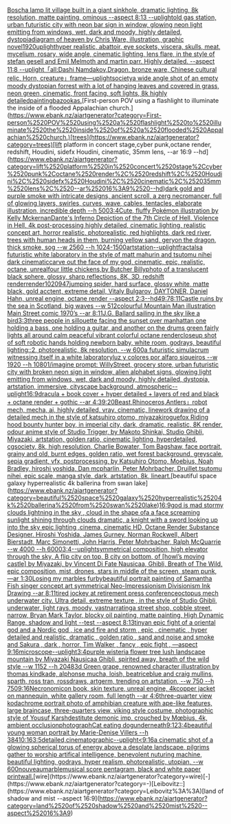 [Bosch](https://www.ebank.nz/aiartgenerator?category=Bosch)[a lamp lit village built in a giant sinkhole, dramatic lighting, 8k resolution, matte painting, ominous --aspect 8:13 --uplight](https://www.ebank.nz/aiartgenerator?category=a%2520lamp%2520lit%2520village%2520built%2520in%2520a%2520giant%2520sinkhole%2C%2520dramatic%2520lighting%2C%25208k%2520resolution%2C%2520matte%2520painting%2C%2520ominous%2520--aspect%25208%3A13%2520--uplight)[old gas station, urban futuristic city with neon bar sign in window, glowing neon light emitting from windows, wet, dark and moody, highly detailed, dystopia](https://www.ebank.nz/aiartgenerator?category=old%2520gas%2520station%2C%2520urban%2520futuristic%2520city%2520with%2520neon%2520bar%2520sign%2520in%2520window%2C%2520glowing%2520neon%2520light%2520emitting%2520from%2520windows%2C%2520wet%2C%2520dark%2520and%2520moody%2C%2520highly%2520detailed%2C%2520dystopia)[diagram of heaven by Chris Ware, illustration, graphic novel](https://www.ebank.nz/aiartgenerator?category=diagram%2520of%2520heaven%2520by%2520Chris%2520Ware%2C%2520illustration%2C%2520graphic%2520novel)[1920](https://www.ebank.nz/aiartgenerator?category=1920)[uplight](https://www.ebank.nz/aiartgenerator?category=uplight)[hyper realistic, abattoir, eye sockets, viscera, skulls, meat, mycelium, rosary,  wide angle, cinematic lighting, lens flare, in the style of stefan gesell and  Emil Melmoth and martin parr. Highly detailed.  --aspect 11:8 --uplight](https://www.ebank.nz/aiartgenerator?category=hyper%2520realistic%2C%2520abattoir%2C%2520eye%2520sockets%2C%2520viscera%2C%2520skulls%2C%2520meat%2C%2520mycelium%2C%2520rosary%2C%2520%2520wide%2520angle%2C%2520cinematic%2520lighting%2C%2520lens%2520flare%2C%2520in%2520the%2520style%2520of%2520stefan%2520gesell%2520and%2520%2520Emil%2520Melmoth%2520and%2520martin%2520parr.%2520Highly%2520detailed.%2520%2520--aspect%252011%3A8%2520--uplight)[「all:Dashi Namdakov,Dragon, bronze ware, Chinese cultural relic, Horn, creature」](https://www.ebank.nz/aiartgenerator?category=%E3%80%8Call%3ADashi%2520Namdakov%2CDragon%2C%2520bronze%2520ware%2C%2520Chinese%2520cultural%2520relic%2C%2520Horn%2C%2520creature%E3%80%8D)[frame](https://www.ebank.nz/aiartgenerator?category=frame)[—uplight](https://www.ebank.nz/aiartgenerator?category=%E2%80%94uplight)[society](https://www.ebank.nz/aiartgenerator?category=society)[a wide angle shot of an empty moody dystopian forrest with a lot of hanging leaves and covered in grass, neon green, cinematic, front facing, soft lights, 8k highly detailed](https://www.ebank.nz/aiartgenerator?category=a%2520wide%2520angle%2520shot%2520of%2520an%2520empty%2520moody%2520dystopian%2520forrest%2520with%2520a%2520lot%2520of%2520hanging%2520leaves%2520and%2520covered%2520in%2520grass%2C%2520neon%2520green%2C%2520cinematic%2C%2520front%2520facing%2C%2520soft%2520lights%2C%25208k%2520highly%2520detailed)[painting](https://www.ebank.nz/aiartgenerator?category=painting)[bazookas.](https://www.ebank.nz/aiartgenerator?category=bazookas.)[First-person POV using a flashlight to illuminate the inside of a flooded Appalachian church.](https://www.ebank.nz/aiartgenerator?category=First-person%2520POV%2520using%2520a%2520flashlight%2520to%2520illuminate%2520the%2520inside%2520of%2520a%2520flooded%2520Appalachian%2520church.)[trees](https://www.ebank.nz/aiartgenerator?category=trees)[lift platform in concert stage,cyber punk,octane render, redshift, Houdini, sidefx Houdini, cinematic, 35mm lens, --ar 16:9 --hd](https://www.ebank.nz/aiartgenerator?category=lift%2520platform%2520in%2520concert%2520stage%2Ccyber%2520punk%2Coctane%2520render%2C%2520redshift%2C%2520Houdini%2C%2520sidefx%2520Houdini%2C%2520cinematic%2C%252035mm%2520lens%2C%2520--ar%252016%3A9%2520--hd)[dark gold and purple smoke with intricate designs, ancient scroll, a zerg necromancer, full of glowing layers, swirles, curves, wave, cables, tentacles, elaborate illustration, incredible depth --h 500](https://www.ebank.nz/aiartgenerator?category=dark%2520gold%2520and%2520purple%2520smoke%2520with%2520intricate%2520designs%2C%2520ancient%2520scroll%2C%2520a%2520zerg%2520necromancer%2C%2520full%2520of%2520glowing%2520layers%2C%2520swirles%2C%2520curves%2C%2520wave%2C%2520cables%2C%2520tentacles%2C%2520elaborate%2520illustration%2C%2520incredible%2520depth%2520--h%2520500)[3:4](https://www.ebank.nz/aiartgenerator?category=3%3A4)[Cute, fluffy Pokémon illustration by Kelly Mckernan](https://www.ebank.nz/aiartgenerator?category=Cute%2C%2520fluffy%2520Pok%C3%A9mon%2520illustration%2520by%2520Kelly%2520Mckernan)[Dante's Inferno Depiction of the 7th Circle of Hell, Violence in Hell, 4k post-processing highly detailed, cinematic lighting, realistic concept art, horror realistic, photorealistic, red highlights, dark red river, trees with human heads in them, burning yellow sand, geryon the dragon, thick smoke, sog --w 2560 --h 1024](https://www.ebank.nz/aiartgenerator?category=Dante%27s%2520Inferno%2520Depiction%2520of%2520the%25207th%2520Circle%2520of%2520Hell%2C%2520Violence%2520in%2520Hell%2C%25204k%2520post-processing%2520highly%2520detailed%2C%2520cinematic%2520lighting%2C%2520realistic%2520concept%2520art%2C%2520horror%2520realistic%2C%2520photorealistic%2C%2520red%2520highlights%2C%2520dark%2520red%2520river%2C%2520trees%2520with%2520human%2520heads%2520in%2520them%2C%2520burning%2520yellow%2520sand%2C%2520geryon%2520the%2520dragon%2C%2520thick%2520smoke%2C%2520sog%2520--w%25202560%2520--h%25201024)[-](https://www.ebank.nz/aiartgenerator?category=-)[1500](https://www.ebank.nz/aiartgenerator?category=1500)[artstation](https://www.ebank.nz/aiartgenerator?category=artstation)[--uplight](https://www.ebank.nz/aiartgenerator?category=--uplight)[fractals](https://www.ebank.nz/aiartgenerator?category=fractals)[a futuristic white laboratory in the style of matt mahurin and tsutomu nihei dark cinematic](https://www.ebank.nz/aiartgenerator?category=a%2520futuristic%2520white%2520laboratory%2520in%2520the%2520style%2520of%2520matt%2520mahurin%2520and%2520tsutomu%2520nihei%2520dark%2520cinematic)[carve out the face of my god, cinematic, epic, realistic, octane, unreal](https://www.ebank.nz/aiartgenerator?category=carve%2520out%2520the%2520face%2520of%2520my%2520god%2C%2520cinematic%2C%2520epic%2C%2520realistic%2C%2520octane%2C%2520unreal)[four little chickens,by Butcher Billy](https://www.ebank.nz/aiartgenerator?category=four%2520little%2520chickens%2Cby%2520Butcher%2520Billy)[photo of a translucent black sphere, glossy, sharp reflections, 8K, 3D, redshift render](https://www.ebank.nz/aiartgenerator?category=photo%2520of%2520a%2520translucent%2520black%2520sphere%2C%2520glossy%2C%2520sharp%2520reflections%2C%25208K%2C%25203D%2C%2520redshift%2520render)[render](https://www.ebank.nz/aiartgenerator?category=render)[1020947](https://www.ebank.nz/aiartgenerator?category=1020947)[jumping spider, hard surface, glossy white, matte black, gold acctent, extreme detail, Vitaly Bulgarov, DAYTONER, Daniel Hahn, unreal engine, octane render --aspect 2:3](https://www.ebank.nz/aiartgenerator?category=jumping%2520spider%2C%2520hard%2520surface%2C%2520glossy%2520white%2C%2520matte%2520black%2C%2520gold%2520acctent%2C%2520extreme%2520detail%2C%2520Vitaly%2520Bulgarov%2C%2520DAYTONER%2C%2520Daniel%2520Hahn%2C%2520unreal%2520engine%2C%2520octane%2520render%2520--aspect%25202%3A3)[--hd](https://www.ebank.nz/aiartgenerator?category=--hd)[49:7](https://www.ebank.nz/aiartgenerator?category=49%3A7)[8:11](https://www.ebank.nz/aiartgenerator?category=8%3A11)[Castle ruins by the sea in Scotland, big waves --w 512](https://www.ebank.nz/aiartgenerator?category=Castle%2520ruins%2520by%2520the%2520sea%2520in%2520Scotland%2C%2520big%2520waves%2520--w%2520512)[colourful,](https://www.ebank.nz/aiartgenerator?category=colourful%2C)[Mountain Man illustration Main Street comic 1970’s --ar 8:11](https://www.ebank.nz/aiartgenerator?category=Mountain%2520Man%2520illustration%2520Main%2520Street%2520comic%25201970%E2%80%99s%2520--ar%25208%3A11)[J.G. Ballard sailing in the sky like a bird](https://www.ebank.nz/aiartgenerator?category=J.G.%2520Ballard%2520sailing%2520in%2520the%2520sky%2520like%2520a%2520bird)[3:3](https://www.ebank.nz/aiartgenerator?category=3%3A3)[three people in sillouette facing the sunset over manhattan one holding a bass, one holding a guitar, and another on the drums green fairly lights all around calm peaceful vibrant colorful octane render](https://www.ebank.nz/aiartgenerator?category=three%2520people%2520in%2520sillouette%2520facing%2520the%2520sunset%2520over%2520manhattan%2520one%2520holding%2520a%2520bass%2C%2520one%2520holding%2520a%2520guitar%2C%2520and%2520another%2520on%2520the%2520drums%2520green%2520fairly%2520lights%2520all%2520around%2520calm%2520peaceful%2520vibrant%2520colorful%2520octane%2520render)[closeup shot of soft robotic hands holding newborn baby, white room, godrays, beautiful lighting::2, photorealistic, 8k resolution, --w 600](https://www.ebank.nz/aiartgenerator?category=closeup%2520shot%2520of%2520soft%2520robotic%2520hands%2520holding%2520newborn%2520baby%2C%2520white%2520room%2C%2520godrays%2C%2520beautiful%2520lighting%3A%3A2%2C%2520photorealistic%2C%25208k%2520resolution%2C%2520--w%2520600)[a futuristic simulacrum witnessing itself in a white laboratory](https://www.ebank.nz/aiartgenerator?category=a%2520futuristic%2520simulacrum%2520witnessing%2520itself%2520in%2520a%2520white%2520laboratory)[luz y colores por alfaro siqueiros --w 1920 --h 1080](https://www.ebank.nz/aiartgenerator?category=luz%2520y%2520colores%2520por%2520alfaro%2520siqueiros%2520--w%25201920%2520--h%25201080)[1](https://www.ebank.nz/aiartgenerator?category=1)[/imagine prompt: WillyStreet, grocery store, urban futuristic city with broken neon sign in window, alien alphabet signs, glowing light emitting from windows, wet, dark and moody, highly detailed, dystopia, artstation, immersive, cityscape background, atmospheric](https://www.ebank.nz/aiartgenerator?category=/imagine%2520prompt%3A%2520WillyStreet%2C%2520grocery%2520store%2C%2520urban%2520futuristic%2520city%2520with%2520broken%2520neon%2520sign%2520in%2520window%2C%2520alien%2520alphabet%2520signs%2C%2520glowing%2520light%2520emitting%2520from%2520windows%2C%2520wet%2C%2520dark%2520and%2520moody%2C%2520highly%2520detailed%2C%2520dystopia%2C%2520artstation%2C%2520immersive%2C%2520cityscape%2520background%2C%2520atmospheric)[--uplight](https://www.ebank.nz/aiartgenerator?category=--uplight)[16:9](https://www.ebank.nz/aiartgenerator?category=16%3A9)[dracula + book cover + hyper detailed + layers of red and black + octane render + gothic --ar 4:3](https://www.ebank.nz/aiartgenerator?category=dracula%2520%2B%2520book%2520cover%2520%2B%2520hyper%2520detailed%2520%2B%2520layers%2520of%2520red%2520and%2520black%2520%2B%2520octane%2520render%2520%2B%2520gothic%2520--ar%25204%3A3)[9:20](https://www.ebank.nz/aiartgenerator?category=9%3A20)[Beast,Rhinoceros,Antlers」](https://www.ebank.nz/aiartgenerator?category=Beast%2CRhinoceros%2CAntlers%E3%80%8D)[robot mech, mecha, ai, highly detailed, vray, cinematic, linework drawing of a detailed mech in the style of katsuhiro otomo, miyazaki](https://www.ebank.nz/aiartgenerator?category=robot%2520mech%2C%2520mecha%2C%2520ai%2C%2520highly%2520detailed%2C%2520vray%2C%2520cinematic%2C%2520linework%2520drawing%2520of%2520a%2520detailed%2520mech%2520in%2520the%2520style%2520of%2520katsuhiro%2520otomo%2C%2520miyazaki)[rogue](https://www.ebank.nz/aiartgenerator?category=rogue)[fox Riding hood bounty hunter boy, in imperial city, dark, dramatic, realistic, 8K render, odour anime style of Studio Trigger, by Makoto Shinkai, Studio Ghibli, Miyazaki, artstation, golden ratio, cinematic lighting, hyperdetailed, cgsociety, 8k, high resolution, Charlie Bowater, Tom Bagshaw, face portrait, grainy and old, burnt edges, golden ratio, wet forest background, greyscale, sepia gradient, vfx, postprocessing, by Katsuhiro Otomo, Moebius, Noah Bradley, hiroshi yoshida, Dan mcpharlin, Peter Mohrbacher, Druillet,tsutomu nihei, epic scale, manga style, dark, artstation, 8k, lineart.](https://www.ebank.nz/aiartgenerator?category=fox%2520Riding%2520hood%2520bounty%2520hunter%2520boy%2C%2520in%2520imperial%2520city%2C%2520dark%2C%2520dramatic%2C%2520realistic%2C%25208K%2520render%2C%2520odour%2520anime%2520style%2520of%2520Studio%2520Trigger%2C%2520by%2520Makoto%2520Shinkai%2C%2520Studio%2520Ghibli%2C%2520Miyazaki%2C%2520artstation%2C%2520golden%2520ratio%2C%2520cinematic%2520lighting%2C%2520hyperdetailed%2C%2520cgsociety%2C%25208k%2C%2520high%2520resolution%2C%2520Charlie%2520Bowater%2C%2520Tom%2520Bagshaw%2C%2520face%2520portrait%2C%2520grainy%2520and%2520old%2C%2520burnt%2520edges%2C%2520golden%2520ratio%2C%2520wet%2520forest%2520background%2C%2520greyscale%2C%2520sepia%2520gradient%2C%2520vfx%2C%2520postprocessing%2C%2520by%2520Katsuhiro%2520Otomo%2C%2520Moebius%2C%2520Noah%2520Bradley%2C%2520hiroshi%2520yoshida%2C%2520Dan%2520mcpharlin%2C%2520Peter%2520Mohrbacher%2C%2520Druillet%2Ctsutomu%2520nihei%2C%2520epic%2520scale%2C%2520manga%2520style%2C%2520dark%2C%2520artstation%2C%25208k%2C%2520lineart.)[beautiful space galaxy hyperrealistic 4k ballerina from swan lake](https://www.ebank.nz/aiartgenerator?category=beautiful%2520space%2520galaxy%2520hyperrealistic%25204k%2520ballerina%2520from%2520swan%2520lake)[16:9](https://www.ebank.nz/aiartgenerator?category=16%3A9)[god is mad stormy clouds lightning in the sky , cloud in the shape ofa a face screaming  sunlight shining through clouds dramatic, a knight with a sword looking up into the sky epic lighting ,cinema, cinematic HD, Octane Render Substance Designer. Hiroshi Yoshida, James Gurney, Norman Rockwell, Albert Bierstadt, Marc Simonetti, John Harris, Peter Mohrbacher, Ralph McQuarrie --w 4000 --h 6000](https://www.ebank.nz/aiartgenerator?category=god%2520is%2520mad%2520stormy%2520clouds%2520lightning%2520in%2520the%2520sky%2520%2C%2520cloud%2520in%2520the%2520shape%2520ofa%2520a%2520face%2520screaming%2520%2520sunlight%2520shining%2520through%2520clouds%2520dramatic%2C%2520a%2520knight%2520with%2520a%2520sword%2520looking%2520up%2520into%2520the%2520sky%2520epic%2520lighting%2520%2Ccinema%2C%2520cinematic%2520HD%2C%2520Octane%2520Render%2520Substance%2520Designer.%2520Hiroshi%2520Yoshida%2C%2520James%2520Gurney%2C%2520Norman%2520Rockwell%2C%2520Albert%2520Bierstadt%2C%2520Marc%2520Simonetti%2C%2520John%2520Harris%2C%2520Peter%2520Mohrbacher%2C%2520Ralph%2520McQuarrie%2520--w%25204000%2520--h%25206000)[3:4](https://www.ebank.nz/aiartgenerator?category=3%3A4)[--uplight](https://www.ebank.nz/aiartgenerator?category=--uplight)[symmetrical composition, high elevator through the sky, A flip city on top, B city on bottom, of [howl’s moving castle] by Miyazaki, by Vincent Di Fate Nausicaa, Ghibli, Breath of The Wild, epic composition, mist, drones, stars in middle of the screen, steam punk, —ar 1:30](https://www.ebank.nz/aiartgenerator?category=symmetrical%2520composition%2C%2520high%2520elevator%2520through%2520the%2520sky%2C%2520A%2520flip%2520city%2520on%2520top%2C%2520B%2520city%2520on%2520bottom%2C%2520of%2520%5Bhowl%E2%80%99s%2520moving%2520castle%5D%2520by%2520Miyazaki%2C%2520by%2520Vincent%2520Di%2520Fate%2520Nausicaa%2C%2520Ghibli%2C%2520Breath%2520of%2520The%2520Wild%2C%2520epic%2520composition%2C%2520mist%2C%2520drones%2C%2520stars%2520in%2520middle%2520of%2520the%2520screen%2C%2520steam%2520punk%2C%2520%E2%80%94ar%25201%3A30)[Losing my marbles furby](https://www.ebank.nz/aiartgenerator?category=Losing%2520my%2520marbles%2520furby)[beautiful portrait painting of Samantha Fish singer concept art symmetrical Neo-Impressionism Divisionism Ink Drawing --ar 8:11](https://www.ebank.nz/aiartgenerator?category=beautiful%2520portrait%2520painting%2520of%2520Samantha%2520Fish%2520singer%2520concept%2520art%2520symmetrical%2520Neo-Impressionism%2520Divisionism%2520Ink%2520Drawing%2520--ar%25208%3A11)[tired jockey at retirement press conference](https://www.ebank.nz/aiartgenerator?category=tired%2520jockey%2520at%2520retirement%2520press%2520conference)[octopus mech underwater city. Ultra detail, extreme texture , in the style of Studio Ghibli, underwater, light rays, moody, vast](https://www.ebank.nz/aiartgenerator?category=octopus%2520mech%2520underwater%2520city.%2520Ultra%2520detail%2C%2520extreme%2520texture%2520%2C%2520in%2520the%2520style%2520of%2520Studio%2520Ghibli%2C%2520underwater%2C%2520light%2520rays%2C%2520moody%2C%2520vast)[narrating](https://www.ebank.nz/aiartgenerator?category=narrating)[a street shop, cobble street, narrow, Bryan Mark Taylor, blocky oil painting, matte painting, High Dynamic Range, shadow and light --test --aspect 8:13](https://www.ebank.nz/aiartgenerator?category=a%2520street%2520shop%2C%2520cobble%2520street%2C%2520narrow%2C%2520Bryan%2520Mark%2520Taylor%2C%2520blocky%2520oil%2520painting%2C%2520matte%2520painting%2C%2520High%2520Dynamic%2520Range%2C%2520shadow%2520and%2520light%2520--test%2520--aspect%25208%3A13)[tiny](https://www.ebank.nz/aiartgenerator?category=tiny)[an epic fight of a oriental god and a Nordic god , ice and fire and storm , epic , cinematic , hyper detailed and realistic, dramatic , golden ratio , sand and noise and smoke and Sakura , dark , horror, Tim Walker , fancy , epic fight , —aspect 9:16](https://www.ebank.nz/aiartgenerator?category=an%2520epic%2520fight%2520of%2520a%2520oriental%2520god%2520and%2520a%2520Nordic%2520god%2520%2C%2520ice%2520and%2520fire%2520and%2520storm%2520%2C%2520epic%2520%2C%2520cinematic%2520%2C%2520hyper%2520detailed%2520and%2520realistic%2C%2520dramatic%2520%2C%2520golden%2520ratio%2520%2C%2520sand%2520and%2520noise%2520and%2520smoke%2520and%2520Sakura%2520%2C%2520dark%2520%2C%2520horror%2C%2520Tim%2520Walker%2520%2C%2520fancy%2520%2C%2520epic%2520fight%2520%2C%2520%E2%80%94aspect%25209%3A16)[microscope](https://www.ebank.nz/aiartgenerator?category=microscope)[--uplight](https://www.ebank.nz/aiartgenerator?category=--uplight)[3:4](https://www.ebank.nz/aiartgenerator?category=3%3A4)[purple wisteria flower tree lush landscape mountain by Miyazaki Nausicaa Ghibli, spirited away, breath of the wild style --w 1152 --h 2048](https://www.ebank.nz/aiartgenerator?category=purple%2520wisteria%2520flower%2520tree%2520lush%2520landscape%2520mountain%2520by%2520Miyazaki%2520Nausicaa%2520Ghibli%2C%2520spirited%2520away%2C%2520breath%2520of%2520the%2520wild%2520style%2520--w%25201152%2520--h%25202048)[3d Green grape, renowned character illustration by thomas kindkade, alphonse mucha, loish, beatriceblue and craig mullins, sparth, ross tran, rossdraws, artgerm, trending on artstation, --w 750 --h 750](https://www.ebank.nz/aiartgenerator?category=3d%2520Green%2520grape%2C%2520renowned%2520character%2520illustration%2520by%2520thomas%2520kindkade%2C%2520alphonse%2520mucha%2C%2520loish%2C%2520beatriceblue%2520and%2520craig%2520mullins%2C%2520sparth%2C%2520ross%2520tran%2C%2520rossdraws%2C%2520artgerm%2C%2520trending%2520on%2520artstation%2C%2520--w%2520750%2520--h%2520750)[9:16](https://www.ebank.nz/aiartgenerator?category=9%3A16)[Necronomicon book, skin texture, unreal engine, 4k](https://www.ebank.nz/aiartgenerator?category=Necronomicon%2520book%2C%2520skin%2520texture%2C%2520unreal%2520engine%2C%25204k)[copper jacket on mannequin, white gallery room, full length --ar 4:6](https://www.ebank.nz/aiartgenerator?category=copper%2520jacket%2520on%2520mannequin%2C%2520white%2520gallery%2520room%2C%2520full%2520length%2520--ar%25204%3A6)[three-quarter view kodachrome portrait photo of amphibian creature with ape-like features, large braincase, three-quarters view, viking style costume, photographic style of Yousuf Karsh](https://www.ebank.nz/aiartgenerator?category=three-quarter%2520view%2520kodachrome%2520portrait%2520photo%2520of%2520amphibian%2520creature%2520with%2520ape-like%2520features%2C%2520large%2520braincase%2C%2520three-quarters%2520view%2C%2520viking%2520style%2520costume%2C%2520photographic%2520style%2520of%2520Yousuf%2520Karsh)[destitute demonic imp, crouched by Mœbius, 4k, ambient occlusion](https://www.ebank.nz/aiartgenerator?category=destitute%2520demonic%2520imp%2C%2520crouched%2520by%2520M%C5%93bius%2C%25204k%2C%2520ambient%2520occlusion)[photograph](https://www.ebank.nz/aiartgenerator?category=photograph)[Cat eating dog](https://www.ebank.nz/aiartgenerator?category=Cat%2520eating%2520dog)[underneath](https://www.ebank.nz/aiartgenerator?category=underneath)[9:12](https://www.ebank.nz/aiartgenerator?category=9%3A12)[3:4](https://www.ebank.nz/aiartgenerator?category=3%3A4)[beautiful young woman portrait by Marie-Denise Villers --h 384](https://www.ebank.nz/aiartgenerator?category=beautiful%2520young%2520woman%2520portrait%2520by%2520Marie-Denise%2520Villers%2520--h%2520384)[10:16](https://www.ebank.nz/aiartgenerator?category=10%3A16)[3:5](https://www.ebank.nz/aiartgenerator?category=3%3A5)[detailed,](https://www.ebank.nz/aiartgenerator?category=detailed%2C)[cinematographic](https://www.ebank.nz/aiartgenerator?category=cinematographic)[--uplight](https://www.ebank.nz/aiartgenerator?category=--uplight)[<9:16](https://www.ebank.nz/aiartgenerator?category=%3C9%3A16)[a cinematic shot of a glowing spherical torus of energy above a desolate landscape, pilgrims gather to worship artifical intelligence, benevolent nuturing machine, beautiful lighting, godrays, hyper realism, photorealistic, utopian, --w 600](https://www.ebank.nz/aiartgenerator?category=a%2520cinematic%2520shot%2520of%2520a%2520glowing%2520spherical%2520torus%2520of%2520energy%2520above%2520a%2520desolate%2520landscape%2C%2520pilgrims%2520gather%2520to%2520worship%2520artifical%2520intelligence%2C%2520benevolent%2520nuturing%2520machine%2C%2520beautiful%2520lighting%2C%2520godrays%2C%2520hyper%2520realism%2C%2520photorealistic%2C%2520utopian%2C%2520--w%2520600)[nouveau](https://www.ebank.nz/aiartgenerator?category=nouveau)[marble](https://www.ebank.nz/aiartgenerator?category=marble)[musical score pentagram, black and white paper print](https://www.ebank.nz/aiartgenerator?category=musical%2520score%2520pentagram%2C%2520black%2520and%2520white%2520paper%2520print)[wall.](https://www.ebank.nz/aiartgenerator?category=wall.)[wire](https://www.ebank.nz/aiartgenerator?category=wire)[-](https://www.ebank.nz/aiartgenerator?category=-)[Leibovitz::](https://www.ebank.nz/aiartgenerator?category=Leibovitz%3A%3A)[land of shadow and mist --aspect 16:9](https://www.ebank.nz/aiartgenerator?category=land%2520of%2520shadow%2520and%2520mist%2520--aspect%252016%3A9)